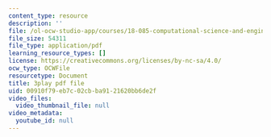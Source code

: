 ```yaml
---
content_type: resource
description: ''
file: /ol-ocw-studio-app/courses/18-085-computational-science-and-engineering-i-fall-2008/00910f79eb7c02cbba9121620bb6de2f_fR_pGtAWHpY.pdf
file_size: 54311
file_type: application/pdf
learning_resource_types: []
license: https://creativecommons.org/licenses/by-nc-sa/4.0/
ocw_type: OCWFile
resourcetype: Document
title: 3play pdf file
uid: 00910f79-eb7c-02cb-ba91-21620bb6de2f
video_files:
  video_thumbnail_file: null
video_metadata:
  youtube_id: null
---
```

